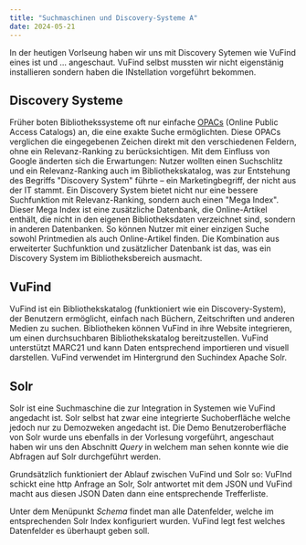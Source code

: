```yaml
---
title: "Suchmaschinen und Discovery-Systeme A"
date: 2024-05-21
---
```


In der heutigen Vorlseung haben wir uns mit Discovery Sytemen wie VuFind eines ist und ... angeschaut. VuFind selbst mussten wir nicht eigenstänig installieren sondern haben die INstellation vorgeführt bekommen. 

## Discovery Systeme

 Früher boten Bibliothekssysteme oft nur einfache [OPACs](https://de.wikipedia.org/wiki/OPAC) (Online Public Access Catalogs) an, die eine exakte Suche ermöglichten. Diese OPACs verglichen die eingegebenen Zeichen direkt mit den verschiedenen Feldern, ohne ein Relevanz-Ranking zu berücksichtigen. Mit dem Einfluss von Google änderten sich die Erwartungen: Nutzer wollten einen Suchschlitz und ein Relevanz-Ranking auch im Bibliothekskatalog, was zur Entstehung des Begriffs "Discovery System" führte – ein Marketingbegriff, der nicht aus der IT stammt. Ein Discovery System bietet nicht nur eine bessere Suchfunktion mit Relevanz-Ranking, sondern auch einen "Mega Index". Dieser Mega Index ist eine zusätzliche Datenbank, die Online-Artikel enthält, die nicht in den eigenen Bibliotheksdaten verzeichnet sind, sondern in anderen Datenbanken. So können Nutzer mit einer einzigen Suche sowohl Printmedien als auch Online-Artikel finden. Die Kombination aus erweiterter Suchfunktion und zusätzlicher Datenbank ist das, was ein Discovery System im Bibliotheksbereich ausmacht. 

## VuFind

VuFind ist ein Bibliothekskatalog (funktioniert wie ein Discovery-System), der Benutzern ermöglicht, einfach nach Büchern, Zeitschriften und anderen Medien zu suchen. Bibliotheken können VuFind in ihre Website integrieren, um einen durchsuchbaren Bibliothekskatalog bereitzustellen. VuFind unterstützt MARC21 und kann Daten entsprechend importieren und visuell darstellen. VuFind verwendet im Hintergrund den Suchindex Apache Solr. 

## Solr 

Solr ist eine Suchmaschine die zur Integration in Systemen wie VuFind angedacht ist. Solr selbst hat zwar eine integrierte Suchoberfläche welche jedoch nur zu Demozweken angedacht ist. Die Demo Benutzeroberfläche von Solr wurde uns ebenfalls in der Vorlesung vorgeführt, angeschaut haben wir uns den Abschnitt *Query* in welchem man sehen konnte wie die Abfragen auf Solr durchgeführt werden.

Grundsätzlich funktioniert der Ablauf zwischen VuFind und Solr so: VuFInd schickt eine http Anfrage an Solr, Solr antwortet mit dem JSON und VuFind macht aus diesen JSON Daten dann eine entsprechende Trefferliste. 

Unter dem Menüpunkt *Schema* findet man alle Datenfelder, welche im entsprechenden Solr Index konfiguriert wurden. VuFind legt fest welches Datenfelder es überhaupt geben soll. 

